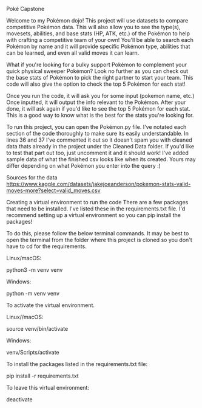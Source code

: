 Poké Capstone

Welcome to my Pokémon dojo! This project will use datasets to compare competitive Pokémon data. This will also allow you to see the type(s), movesets, abilities, and base stats (HP, ATK, etc.) of the Pokémon to help with crafting a competitive team of your own! You'll be able to search each Pokémon by name and it will provide specific Pokémon type, abilities that can be learned, and even all valid moves it can learn. 

What if you're looking for a bulky support Pokémon to complement your quick physical sweeper Pokémon? Look no further as you can check out the base stats of Pokémon to pick the right partner to start your team. This code will also give the option to check the top 5 Pokémon for each stat!

Once you run the code, it will ask you for some input (pokemon name, etc.) Once inputted, it will output the info relevant to the Pokémon. After your done, it will ask again if you'd like to see the top 5 Pokémon for each stat. This is a good way to know what is the best for the stats you're looking for.


To run this project, you can open the Pokémon.py file. I've notated each section of the code thoroughly to make sure its easily understandable. In lines 36 and 37 I've commented it out so it doesn't spam you with cleaned data thats already in the project under the Cleaned Data folder. If you'd like to test that part out too, just uncomment it and it should work! I've added sample data of what the finished csv looks like when its created. Yours may differ depending on what Pokémon you enter into the query :)




Sources for the data
https://www.kaggle.com/datasets/jakejoeanderson/pokemon-stats-valid-moves-more?select=valid_moves.csv



Creating a virtual environment to run the code
There are a few packages that need to be installed. I've listed these in the requirements.txt file. I'd recommend setting up a virtual environment so you can pip install the packages!

To do this, please follow the below terminal commands. It may be best to open the terminal from the folder where this project is cloned so you don't have to cd for the requirements.

Linux/macOS:

python3 -m venv venv

Windows:

python -m venv venv

To activate the virtual environment.

Linux//macOS:

source venv/bin/activate

Windows:

venv/Scripts/activate

To install the packages listed in the requirements.txt file:

pip install -r requirements.txt

To leave this virtual environment:

deactivate
